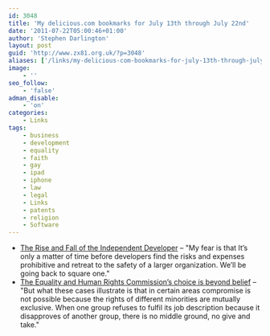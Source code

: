 ```yaml
---
id: 3048
title: 'My delicious.com bookmarks for July 13th through July 22nd'
date: '2011-07-22T05:00:46+01:00'
author: 'Stephen Darlington'
layout: post
guid: 'http://www.zx81.org.uk/?p=3048'
aliases: ['/links/my-delicious-com-bookmarks-for-july-13th-through-july-22nd.html']
image:
    - ''
seo_follow:
    - 'false'
adman_disable:
    - 'on'
categories:
    - Links
tags:
    - business
    - development
    - equality
    - faith
    - gay
    - ipad
    - iphone
    - law
    - legal
    - Links
    - patents
    - religion
    - Software
---
```


- [The Rise and Fall of the Independent Developer](http://furbo.org/2011/07/13/the-rise-and-fall-of-the-independent-developer/) – "My fear is that It’s only a matter of time before developers find the risks and expenses prohibitive and retreat to the safety of a larger organization. We’ll be going back to square one."
- [The Equality and Human Rights Commission’s choice is beyond belief](http://www.guardian.co.uk/commentisfree/2011/jul/13/equality-human-rights-commission-religion-gay) – "But what these cases illustrate is that in certain areas compromise is not possible because the rights of different minorities are mutually exclusive. When one group refuses to fulfil its job description because it disapproves of another group, there is no middle ground, no give and take."